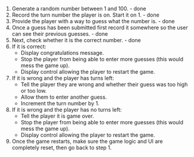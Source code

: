 1. Generate a random number between 1 and 100. - done
2. Record the turn number the player is on. Start it on 1. - done
3. Provide the player with a way to guess what the number is. - done
4. Once a guess has been submitted first record it somewhere so the user can see their previous guesses. - done
5. Next, check whether it is the correct number. - done
6. If it is correct:
   - Display congratulations message.
   - Stop the player from being able to enter more guesses (this would mess the game up).
   - Display control allowing the player to restart the game.
7. If it is wrong and the player has turns left:
   - Tell the player they are wrong and whether their guess was too high or too low.
   - Allow them to enter another guess.
   - Increment the turn number by 1.
8. If it is wrong and the player has no turns left:
   - Tell the player it is game over.
   - Stop the player from being able to enter more guesses (this would mess the game up).
   - Display control allowing the player to restart the game.
9. Once the game restarts, make sure the game logic and UI are completely reset, then go back to step 1.
